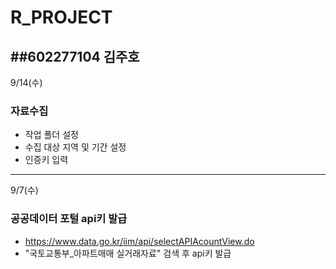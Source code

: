 # R_PROJECT
##602277104 김주호
---
9/14(수)
### 자료수집
- 작업 폴더 설정
- 수집 대상 지역 및 기간 설정
- 인증키 입력
---
9/7(수)
### 공공데이터 포털 api키 발급
- https://www.data.go.kr/iim/api/selectAPIAcountView.do
- "국토교통부_아파트매매 실거래자료" 검색 후 api키 발급
